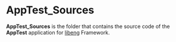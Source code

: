 # AppTest_Sources
**AppTest_Sources** is the folder that contains the source code of the **AppTest** application for [libeng](https://github.com/STUDIO-Artaban/libeng) Framework.
